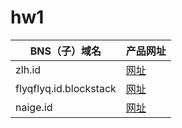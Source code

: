 # hw1

|BNS（子）域名|产品网址|
|---|---|
|zlh.id| [网址](https://animal-kingdom-blockstack-allen.netlify.com/) |
|flyqflyq.id.blockstack|[网址](https://animakingdoms-flyq.netlify.com/)|
|naige.id|[网址](https://sennmac-animal-kingdom.netlify.com)|
